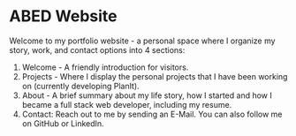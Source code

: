 # ABED Website

Welcome to my portfolio website - a personal space where I organize my story, work, and contact options into 4 sections:

1. Welcome - A friendly introduction for visitors.
2. Projects - Where I display the personal projects that I have been working on (currently developing PlanIt).
3. About - A brief summary about my life story, how I started and how I became a full stack web developer, including my resume.
4. Contact: Reach out to me by sending an E-Mail. You can also follow me on GitHub or LinkedIn.
